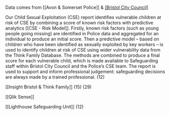 Data comes from [[Avon & Somerset Police]] &  [[Bristol City Council]](15)

Our Child Sexual Exploitation (CSE) report identifies vulnerable children at risk of CSE by combining a score of known risk factors with predictive analytics [[CSE - Risk Model]]. Firstly, known risk factors (such as young people going missing) are identified in Police data and aggregated for an individual to produce an initial score. Then a predictive model – based on children who have been identified as sexually exploited by key workers  – is used to identify children at risk of CSE using wider vulnerability data from the Think Family Database. The methods are combined to produce a final score for each vulnerable child, which is made available to Safeguarding staff within Bristol City Council and the Police’s CSE team. The report is used to support and inform professional judgement: safeguarding decisions are always made by a trained professional. (12) 

[[Insight Bristol & Think Family]] (15) (29)

[[Qlik Sense]]

[[Lighthouse Safeguarding Unit]] (12)
